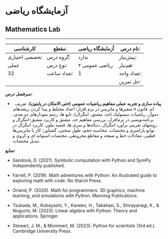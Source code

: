 # آزمایشگاه ریاضی
## Mathematics Lab
_______________________________________________________________________________
| کارشناسی      | مقطع:       | آزمایشگاه ریاضی | نام درس:    |
| ------------- | ----------- | --------------- | ----------- |
| تخصصی اختیاری | گروه درس:   | ندارد           | پیش‌نیاز:   |
| عملی          | نوع درس:    | ریاضی عمومی ۲   | هم‌نیاز:    |
| 32            | تعداد ساعت: | 1               | تعداد واحد: |
|               |             |                 | حل تمرین:   |

**سرفصل درس:**


- `	`**پیاده سازی و تجربه عملی مفاهیم ریاضیات عمومی (حتی الامکان در پایتون).** تعریف متغیرها و ماتریس در نرم افزار؛ اعداد مختلط و پیدا کردن ریشه‌های n ام، قانون دموآر، ریاضیات سمبولیک (حد، مشتق، انتگرال)، تابع ها، رسم نمودارهای دو بعدی، برنامه‌نویسی در نرم‌افزار، بررسی مفاهیم حد، مشتق و کاربرد مشتق-انتگرال و روشهای تقریبی برآورد انتگرال، دنباله‌ها و سری ها، قضیه تیلور، کاربرد انتگرال در محاسبه حجم، طول منحنی، گشتاور؛ کار با ماتریس‌ها.‎ توابع پارامتری و مختصات قطبی، معادلات خط و صفحه و مقاطع مخروطی، مختصات استوانه ای و کروی و تبدیل مختصات.‎ 

**منابع:**


- Sandonà, D. (2021). Symbolic computation with Python and SymPy. Independently published.

- Farrell, P. (2019). Math adventures with Python: An illustrated guide to exploring math with code. No Starch Press.

- Orland, P. (2020). Math for programmers: 3D graphics, machine learning, and simulations with Python. Manning Publications.

- Tsukada, M., Kobayashi, Y., Kaneko, H., Takahasi, S., Shirayanagi, K., & Noguchi, M. (2023). Linear algebra with Python: Theory and applications. Springer.

- Stewart, J. M., & Mommert, M. (2023). Python for scientists (3rd ed.). Cambridge University Press.
